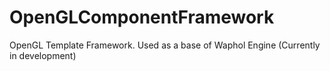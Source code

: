 # OpenGLComponentFramework
OpenGL Template Framework. Used as a base of Waphol Engine (Currently in development)
